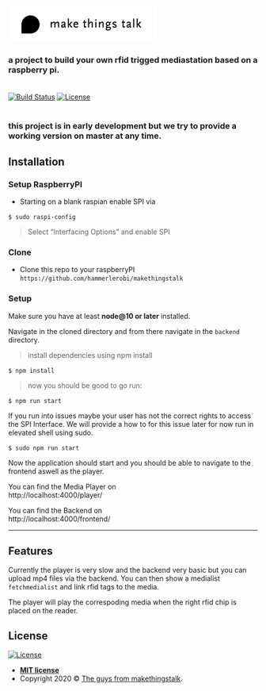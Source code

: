 <a href="http://makethingstalk.io"><img src="./docs/assets/makethingstalklogo.png" title="MakeThingsTalk" alt="MakeThingstalk"></a>

### a project to build your own rfid trigged mediastation based on a raspberry pi.<br /><br />
    
    

[![Build Status](http://img.shields.io/travis/badges/badgerbadgerbadger.svg?style=flat-square)](https://travis-ci.org/badges/badgerbadgerbadger) [![License](http://img.shields.io/:license-mit-blue.svg?style=flat-square)](http://badges.mit-license.org)
<br /><br />




### this project is in early development but we try to provide a working version on master at any time.


## Installation

### Setup RaspberryPI

- Starting on a blank raspian enable SPI via
```shell
$ sudo raspi-config
```
> Select “Interfacing Options” and enable SPI


### Clone

- Clone this repo to your raspberryPI  `https://github.com/hammerlerobi/makethingstalk`

### Setup

Make sure you have at least __node@10 or later__ installed.

Navigate in the cloned directory and from there navigate in the `backend` directory. 

> install dependencies using npm install

```shell
$ npm install 
```


> now you should be good to go run:

```shell
$ npm run start
```

If you run into issues maybe your user has not the correct rights to access the SPI Interface. We will provide a how to for this issue later for now run in elevated shell using sudo.

```shell
$ sudo npm run start
```

Now the application should start and you should be able to navigate to the frontend aswell as the player.

You can find the Media Player on\
http://localhost:4000/player/

You can find the Backend on\
http://localhost:4000/frontend/

---

## Features
Currently the player is very slow and the backend very basic but you can upload mp4 files via the backend. You can then show a medialist `fetchmedialist` and link rfid tags to the media. 

The player will play the correspoding media when the right rfid chip is placed on the reader.



## License

[![License](http://img.shields.io/:license-mit-blue.svg?style=flat-square)](http://badges.mit-license.org)

- **[MIT license](http://opensource.org/licenses/mit-license.php)**
- Copyright 2020 © <a href="makethingstalk.io" target="_blank">The guys from makethingstalk</a>.
